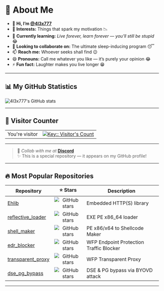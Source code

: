 # 🌟 About Me

- 👋 **Hi, I’m [@4l3x777](https://github.com/4l3x777)**
- 👀 **Interests:** Things that spark my motivation 📉
- 🌱 **Currently learning:** *Live forever, learn forever — you’ll still be stupid* 😂
- 💞️ **Looking to collaborate on:** The ultimate sleep-inducing program 😴
- 📫 **Reach me:** Whoever seeks shall find 😉
- 😄 **Pronouns:** Call me whatever you like — it’s purely your opinion 😂
- ⚡ **Fun fact:** Laughter makes you live longer 😁

---

## 📊 My GitHub Statistics

![4l3x777's GitHub stats](https://github-readme-stats.vercel.app/api?username=4l3x777&count_private=true&show_icons=true&theme=tokyonight)

---

## 👀 Visitor Counter

<table>
  <tr>
    <td>You're visitor</td>
    <td><a href="https://github.com/4l3x777"><img src="https://profile-counter.deno.dev/:yourkey:/count.svg" alt="Key:: Visitor's Count" /></a></td>
  </tr>
</table>

---

> 💬 *Collab with me at* **[Discord](https://discord.gg/4BSgDE55)**  
> ✨ This is a special repository — it appears on my GitHub profile!

---

## 🔥 Most Popular Repositories

| Repository                                                                                  | ⭐ Stars                                                                                                             | Description                           |
|---------------------------------------------------------------------------------------------|:--------------------------------------------------------------------------------------------------------------------:|---------------------------------------|
| [Ehlib](https://github.com/4l3x777/Ehlib)                                                   | ![GitHub stars](https://img.shields.io/github/stars/4l3x777/Ehlib?style=social)                                     | Embedded HTTP(S) library              |
| [reflective_loader](https://github.com/4l3x777/reflective_loader)                           | ![GitHub stars](https://img.shields.io/github/stars/4l3x777/reflective_loader?style=social)                         | EXE PE x86_64 loader                  |
| [shell_maker](https://github.com/4l3x777/shell_maker)                                       | ![GitHub stars](https://img.shields.io/github/stars/4l3x777/shell_maker?style=social)                               | PE x86/x64 to Shellcode Maker         |
| [edr_blocker](https://github.com/4l3x777/edr_blocker)                                       | ![GitHub stars](https://img.shields.io/github/stars/4l3x777/edr_blocker?style=social)                               | WFP Endpoint Protection Traffic Blocker |
| [transparent_proxy](https://github.com/4l3x777/transparent_proxy)                           | ![GitHub stars](https://img.shields.io/github/stars/4l3x777/transparent_proxy?style=social)                         | WFP Transparent Proxy                  |
| [dse_pg_bypass](https://github.com/4l3x777/dse_pg_bypass)                                   | ![GitHub stars](https://img.shields.io/github/stars/4l3x777/dse_pg_bypass?style=social)                             | DSE & PG bypass via BYOVD attack      |

---
